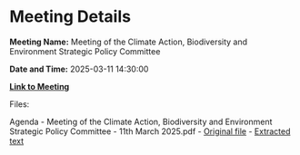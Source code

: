 # Meeting Details

**Meeting Name:** Meeting of the Climate Action, Biodiversity and Environment Strategic Policy Committee

**Date and Time:** 2025-03-11 14:30:00

**[Link to Meeting](https://www.limerick.ie/council/whats-on/meeting-of-the-climate-action-biodiversity-and-environment-strategic-policy-6)**

Files: 

Agenda - Meeting of the Climate Action, Biodiversity and Environment Strategic Policy Committee - 11th March 2025.pdf - [Original file](https://www.limerick.ie/sites/default/files/media/documents/2025-03/agenda-meeting-of-the-climate-action-biodiversity-and-environment-strategic-policy-committee-11th-march-2025.pdf) - [Extracted text](./Agenda%20-%20Meeting%20of%20the%20Climate%20Action%2C%20Biodiversity%20and%20Environment%20Strategic%20Policy%20Committee%20-%2011th%20March%202025.md)

